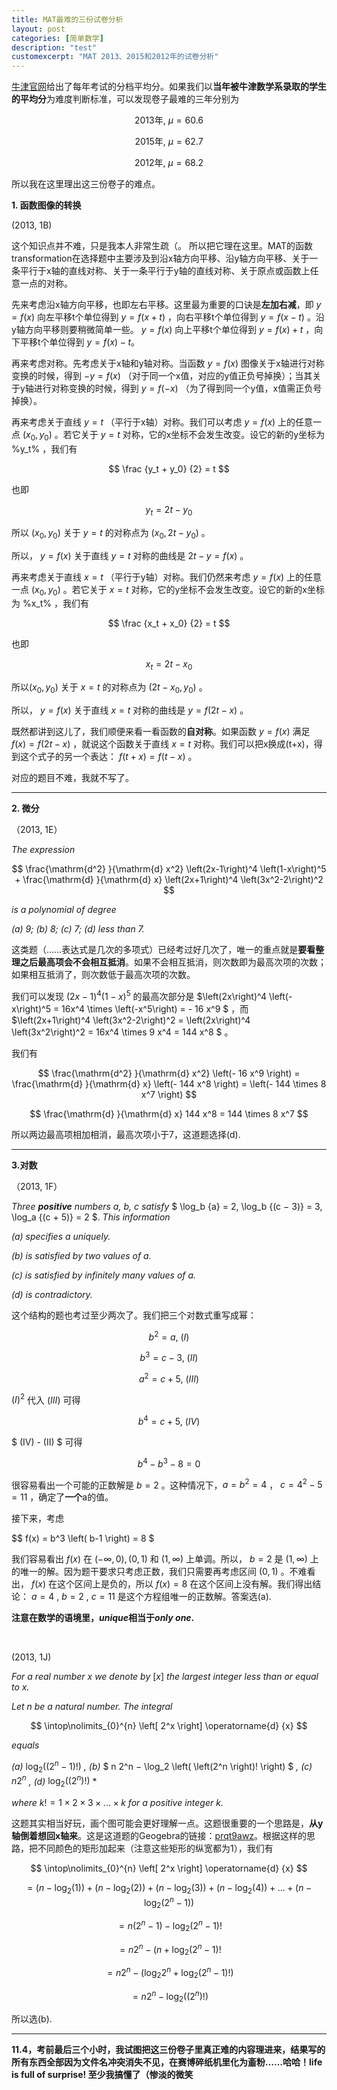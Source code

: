 ```yaml
---
title: MAT最难的三份试卷分析
layout: post
categories: [简单数学]
description: "test"
customexcerpt: "MAT 2013、2015和2012年的试卷分析"
---
```


[牛津官网](https://www.maths.ox.ac.uk/study-here/undergraduate-study/maths-admissions-test)给出了每年考试的分档平均分。如果我们以**当年被牛津数学系录取的学生的平均分**为难度判断标准，可以发现卷子最难的三年分别为

$$ {\text{2013年, }} \mu = 60.6 $$

$$ {\text{2015年, }} \mu = 62.7 $$

$$ {\text{2012年, }} \mu = 68.2 $$

所以我在这里理出这三份卷子的难点。

__1. 函数图像的转换__

(2013, 1B)

这个知识点并不难，只是我本人非常生疏（。 所以把它理在这里。MAT的函数transformation在选择题中主要涉及到沿x轴方向平移、沿y轴方向平移、关于一条平行于x轴的直线对称、关于一条平行于y轴的直线对称、关于原点或函数上任意一点的对称。

先来考虑沿x轴方向平移，也即左右平移。这里最为重要的口诀是**左加右减**，即 $y=f(x)$ 向左平移t个单位得到 $y=f(x+t)$ ，向右平移t个单位得到 $y=f(x-t)$ 。沿y轴方向平移则要稍微简单一些。 $y=f(x)$ 向上平移t个单位得到 $y=f(x)+t$ ，向下平移t个单位得到 $y=f(x)-t$。

再来考虑对称。先考虑关于x轴和y轴对称。当函数 $y=f(x)$ 图像关于x轴进行对称变换的时候，得到 $-y=f(x)$ （对于同一个x值，对应的y值正负号掉换）；当其关于y轴进行对称变换的时候，得到 $y=f(-x)$ （为了得到同一个y值，x值需正负号掉换）。

再来考虑关于直线 $y=t$ （平行于x轴）对称。我们可以考虑 $y=f(x)$ 上的任意一点 $({x_0}, {y_0})$ 。若它关于 $y=t$ 对称，它的x坐标不会发生改变。设它的新的y坐标为 %y_t% ，我们有

$$ \frac {y_t + y_0} {2} = t $$

也即

$$ y_t = 2t - y_0 $$

所以 $({x_0}, {y_0})$ 关于 $y=t$ 的对称点为 $({x_0}, {2t-y_0})$ 。

所以， $y=f(x)$ 关于直线 $y=t$ 对称的曲线是 $2t - y=f(x)$ 。

再来考虑关于直线 $x=t$ （平行于y轴）对称。我们仍然来考虑 $y=f(x)$ 上的任意一点 $({x_0}, {y_0})$ 。若它关于 $x=t$ 对称，它的y坐标不会发生改变。设它的新的x坐标为 %x_t% ，我们有

$$ \frac {x_t + x_0} {2} = t $$

也即

$$ x_t = 2t - x_0 $$

所以$({x_0}, {y_0})$ 关于 $x=t$ 的对称点为 $({2t-x_0}, {y_0})$ 。

所以， $y=f(x)$ 关于直线 $x=t$ 对称的曲线是 $y=f(2t-x)$ 。

既然都讲到这儿了，我们顺便来看一看函数的**自对称**。如果函数 $y=f(x)$ 满足 $f(x)=f(2t-x)$ ，就说这个函数关于直线 $x=t$ 对称。我们可以把x换成(t+x)，得到这个式子的另一个表达： $f(t+x)=f(t-x)$ 。

对应的题目不难，我就不写了。

------

__2. 微分__

（2013, 1E）

*The expression*

$$ \frac{\mathrm{d^2} }{\mathrm{d} x^2} \left(2x-1\right)^4 \left(1-x\right)^5 +  \frac{\mathrm{d} }{\mathrm{d} x} \left(2x+1\right)^4 \left(3x^2-2\right)^2 $$

*is a polynomial of degree*

*(a) 9; (b) 8; (c) 7; (d) less than 7.*

这类题（……表达式是几次的多项式）已经考过好几次了，唯一的重点就是**要看整理之后最高项会不会相互抵消**。如果不会相互抵消，则次数即为最高次项的次数；如果相互抵消了，则次数低于最高次项的次数。

我们可以发现 $\left(2x-1\right)^4 \left(1-x\right)^5$ 的最高次部分是 $\left(2x\right)^4 \left(-x\right)^5 = 16x^4 \times \left(-x^5\right) = - 16 x^9 $ ，而 $\left(2x+1\right)^4 \left(3x^2-2\right)^2 = \left(2x\right)^4 \left(3x^2\right)^2 = 16x^4 \times 9 x^4 = 144 x^8 $ 。

我们有

$$ \frac{\mathrm{d^2} }{\mathrm{d} x^2}  \left(- 16 x^9 \right) =  \frac{\mathrm{d} }{\mathrm{d} x} \left(- 144 x^8 \right) = \left(- 144 \times 8 x^7 \right) $$

$$ \frac{\mathrm{d} }{\mathrm{d} x} 144 x^8 = 144 \times 8 x^7 $$

所以两边最高项相加相消，最高次项小于7，这道题选择(d).

------

__3.对数__

（2013, 1F）

*Three **positive** numbers a, b, c satisfy* $ \log_b {a} = 2, \log_b {(c − 3)} = 3, \log_a {(c + 5)} = 2 $. *This information*

*(a) specifies a uniquely.*

*(b) is satisfied by two values of a.*

*(c) is satisfied by infinitely many values of a.*

*(d) is contradictory.*

这个结构的题也考过至少两次了。我们把三个对数式重写成幂：

$$b^2=a{\text{,  }} (I)$$ 

$$b^3=c-3{\text{,  }} (II)$$ 

$$a^2=c+5{\text{,  }} (III)$$

$(I)^2$ 代入 $(III)$ 可得

$$ b^4 = c+5 {\text{,  }} (IV)$$

$ (IV) - (II) $ 可得

$$ b^4-b^3-8=0 $$

很容易看出一个可能的正数解是 $b=2$ 。这种情况下，$a=b^2=4$ ， $c=4^2-5=11$ ，确定了**一个**a的值。 

接下来，考虑

$$ f(x) = b^3 \left( b-1 \right) = 8 $

我们容易看出 $f(x)$ 在 $(-\infty, 0), (0,1)$ 和 $(1, \infty)$ 上单调。所以， $b=2$ 是 $(1, \infty)$ 上的唯一的解。因为题干要求只考虑正数，我们只需要再考虑区间 $(0,1)$ 。不难看出， $f(x)$ 在这个区间上是负的，所以 $f(x)=8$ 在这个区间上没有解。我们得出结论： $a=4$ , $b=2$ , $c=11$ 是这个方程组唯一的正数解。答案选(a).

**注意在数学的语境里，*unique*相当于*only one*.**

&nbsp;  

(2013, 1J)

*For a real number x we denote by* $[x]$ *the largest integer less than or equal to x.*

*Let n be a natural number. The integral*

$$ \intop\nolimits_{0}^{n} \left[ 2^x \right] \operatorname{d} {x} $$

*equals*

*(a)* $\log_2 {\left( \left( 2^n − 1 \right) ! \right)}$ *, (b)* $ n 2^n − \log_2 \left( \left(2^n \right)! \right) $ *, (c)* $n 2^n$ *, (d)* $\log_2 \left( \left(2^n \right)! \right)$ *

*where* $k! = 1 \times 2 \times 3 \times... \times k$ *for a positive integer k.*

这题其实相当好玩，画个图可能会更好理解一点。这题很重要的一个思路是，**从y轴倒着想回x轴来**。这是这道题的Geogebra的链接：[prqt9awz](https://geogebra.org/classic/prqt9awz)。根据这样的思路，把不同颜色的矩形加起来（注意这些矩形的纵宽都为1），我们有

$$ \intop\nolimits_{0}^{n} \left[ 2^x \right] \operatorname{d} {x} $$

$$  = (n-\log_2(1)) + (n-\log_2(2)) + (n-\log_2(3))+ (n-\log_2(4)) + ... + (n-\log_2(2^{n}-1)) $$

$$ = n(2^{n}-1)-\log_2{(2^{n}-1)!} $$

$$ = n 2^{n} - (n + \log_2{(2^{n}-1)!} $$

$$ = n 2^{n} - \left( \log_2{2^n} + \log_2{(2^{n}-1)!} \right) $$

$$ = n 2^n − \log_2 \left( \left(2^n \right)! \right) $$

所以选(b).

------


**11.4，考前最后三个小时，我试图把这三份卷子里真正难的内容理进来，结果写的所有东西全部因为文件名冲突消失不见，在赛博碎纸机里化为齑粉……哈哈！life is full of surprise! 至少我搞懂了（惨淡的微笑**
